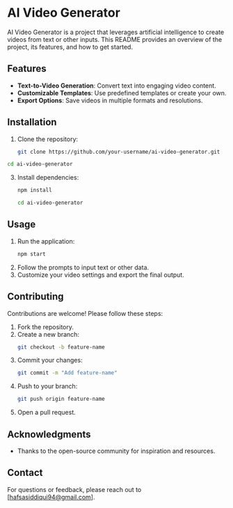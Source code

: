 # AI Video Generator

AI Video Generator is a project that leverages artificial intelligence to create videos from text or other inputs. This README provides an overview of the project, its features, and how to get started.

## Features

- **Text-to-Video Generation**: Convert text into engaging video content.
- **Customizable Templates**: Use predefined templates or create your own.
- **Export Options**: Save videos in multiple formats and resolutions.

## Installation

1. Clone the repository:
    ```bash
    git clone https://github.com/your-username/ai-video-generator.git
    ```
```bash
cd ai-video-generator
```
3. Install dependencies:
    ```bash
    npm install
    ```
    ```bash
    cd ai-video-generator
    ```

## Usage

1. Run the application:
    ```bash
    npm start
    ```
2. Follow the prompts to input text or other data.
3. Customize your video settings and export the final output.

## Contributing

Contributions are welcome! Please follow these steps:

1. Fork the repository.
2. Create a new branch:
    ```bash
    git checkout -b feature-name
    ```
3. Commit your changes:
    ```bash
    git commit -m "Add feature-name"
    ```
4. Push to your branch:
    ```bash
    git push origin feature-name
    ```
5. Open a pull request.

## Acknowledgments

- Thanks to the open-source community for inspiration and resources.

## Contact

For questions or feedback, please reach out to [hafsasiddiqui94@gmail.com].
